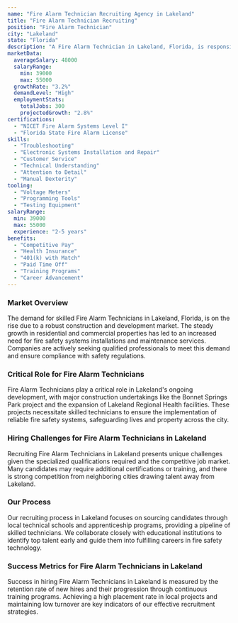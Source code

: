```yaml
---
name: "Fire Alarm Technician Recruiting Agency in Lakeland"
title: "Fire Alarm Technician Recruiting"
position: "Fire Alarm Technician"
city: "Lakeland"
state: "Florida"
description: "A Fire Alarm Technician in Lakeland, Florida, is responsible for installing, maintaining, and repairing fire alarm systems to ensure they are functional and comply with safety standards."
marketData:
  averageSalary: 48000
  salaryRange:
    min: 39000
    max: 55000
  growthRate: "3.2%"
  demandLevel: "High"
  employmentStats:
    totalJobs: 300
    projectedGrowth: "2.8%"
certifications:
  - "NICET Fire Alarm Systems Level I"
  - "Florida State Fire Alarm License"
skills:
  - "Troubleshooting"
  - "Electronic Systems Installation and Repair"
  - "Customer Service"
  - "Technical Understanding"
  - "Attention to Detail"
  - "Manual Dexterity"
tooling:
  - "Voltage Meters"
  - "Programming Tools"
  - "Testing Equipment"
salaryRange:
  min: 39000
  max: 55000
  experience: "2-5 years"
benefits:
  - "Competitive Pay"
  - "Health Insurance"
  - "401(k) with Match"
  - "Paid Time Off"
  - "Training Programs"
  - "Career Advancement"
---
```


### Market Overview
The demand for skilled Fire Alarm Technicians in Lakeland, Florida, is on the rise due to a robust construction and development market. The steady growth in residential and commercial properties has led to an increased need for fire safety systems installations and maintenance services. Companies are actively seeking qualified professionals to meet this demand and ensure compliance with safety regulations.

### Critical Role for Fire Alarm Technicians
Fire Alarm Technicians play a critical role in Lakeland's ongoing development, with major construction undertakings like the Bonnet Springs Park project and the expansion of Lakeland Regional Health facilities. These projects necessitate skilled technicians to ensure the implementation of reliable fire safety systems, safeguarding lives and property across the city.

### Hiring Challenges for Fire Alarm Technicians in Lakeland
Recruiting Fire Alarm Technicians in Lakeland presents unique challenges given the specialized qualifications required and the competitive job market. Many candidates may require additional certifications or training, and there is strong competition from neighboring cities drawing talent away from Lakeland.

### Our Process
Our recruiting process in Lakeland focuses on sourcing candidates through local technical schools and apprenticeship programs, providing a pipeline of skilled technicians. We collaborate closely with educational institutions to identify top talent early and guide them into fulfilling careers in fire safety technology.

### Success Metrics for Fire Alarm Technicians in Lakeland
Success in hiring Fire Alarm Technicians in Lakeland is measured by the retention rate of new hires and their progression through continuous training programs. Achieving a high placement rate in local projects and maintaining low turnover are key indicators of our effective recruitment strategies.